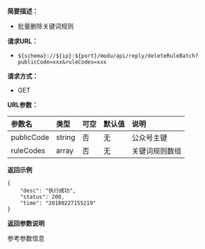 **简要描述：** 

- 批量删除关键词规则


**请求URL：** 
- ` ${schema}://${ip}:${port}/modu/api/reply/deleteRuleBatch?publicCode=xxx&ruleCodes=xxx `
  
**请求方式：**
- GET 

**URL参数：** 

| 参数名 | 类型 | 可空 | 默认值 | 说明 |
| :-- | :-- | :-- | :-- | :-- |
| publicCode | string | 否 | 无 | 公众号主键 |
| ruleCodes | array | 否 | 无 | 关键词规则数组 |


 **返回示例**

``` 
{
    "desc": "执行成功",
    "status": 200,
    "time": "20180227155219"
}
```

 **返回参数说明** 

参考参数信息






